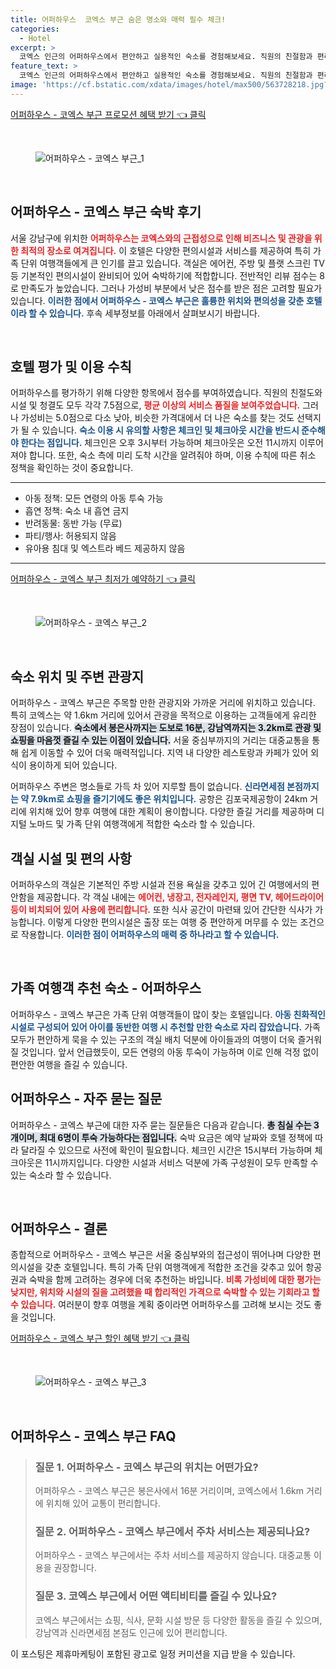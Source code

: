 ```yaml
---
title: 어퍼하우스  코엑스 부근 숨은 명소와 매력 필수 체크!
categories:
  - Hotel
excerpt: >
  코엑스 인근의 어퍼하우스에서 편안하고 실용적인 숙소를 경험해보세요. 직원의 친절함과 편리한 위치가 매력적이지만 가성비는 조금 아쉬운 점! 동반 가능한 반려동물과 함께하는 힐링 여행 지금 예약하세요!
feature_text: >
  코엑스 인근의 어퍼하우스에서 편안하고 실용적인 숙소를 경험해보세요. 직원의 친절함과 편리한 위치가 매력적이지만 가성비는 조금 아쉬운 점! 동반 가능한 반려동물과 함께하는 힐링 여행 지금 예약하세요!
image: 'https://cf.bstatic.com/xdata/images/hotel/max500/563728218.jpg?k=7fc9a7989777b34af5a9bf1870ef99362ffb06517ac6c38254d2bcd628e5ed3c&o=&hp=1'
---
```


<p><a class="modoo-button" href="https://tinyurl.com/2y342ow2" rel="nofollow noopener">어퍼하우스 - 코엑스 부근 프로모션 혜택 받기 👈 클릭</a></p><br/>
<figure class="image"><img alt="어퍼하우스 - 코엑스 부근_1" src="https://cf.bstatic.com/xdata/images/hotel/max1024x768/565077810.jpg?k=0567b4c0d9551547e3cd59542155749d3ca6dcb7a85b118284b5cec323f25b9f&amp;o=&amp;hp=1"/></figure><br/>

<h2 data-ke-size="size26" id="어퍼하우스_코엑스_부근 숙박_후기">어퍼하우스 - 코엑스 부근 숙박 후기</h2>
<p data-ke-size="size16">서울 강남구에 위치한 <b><span style="color: #ee2323;">어퍼하우스는 코엑스와의 근접성으로 인해 비즈니스 및 관광을 위한 최적의 장소로 여겨집니다.</span></b> 이 호텔은 다양한 편의시설과 서비스를 제공하여 특히 가족 단위 여행객들에게 큰 인기를 끌고 있습니다. 객실은 에어컨, 주방 및 플랫 스크린 TV 등 기본적인 편의시설이 완비되어 있어 숙박하기에 적합합니다. 전반적인 리뷰 점수는 8로 만족도가 높았습니다. 그러나 가성비 부분에서 낮은 점수를 받은 점은 고려할 필요가 있습니다. <b><span style="color: #1a5490;">이러한 점에서 어퍼하우스 - 코엑스 부근은 훌륭한 위치와 편의성을 갖춘 호텔이라 할 수 있습니다.</span></b> 후속 세부정보를 아래에서 살펴보시기 바랍니다.</p>
<p data-ke-size="size16"> </p>
<h2 data-ke-size="size23" id="호텔_평가_및_이용_수칙">호텔 평가 및 이용 수칙</h2>
<p data-ke-size="size16">어퍼하우스를 평가하기 위해 다양한 항목에서 점수를 부여하였습니다. 직원의 친절도와 시설 및 청결도 모두 각각 7.5점으로, <b><span style="color: #ee2323;">평균 이상의 서비스 품질을 보여주었습니다.</span></b> 그러나 가성비는 5.0점으로 다소 낮아, 비슷한 가격대에서 더 나은 숙소를 찾는 것도 선택지가 될 수 있습니다. <b><span style="color: #1a5490;">숙소 이용 시 유의할 사항은 체크인 및 체크아웃 시간을 반드시 준수해야 한다는 점입니다.</span></b> 체크인은 오후 3시부터 가능하며 체크아웃은 오전 11시까지 이루어져야 합니다. 또한, 숙소 측에 미리 도착 시간을 알려줘야 하며, 이용 수칙에 따른 취소 정책을 확인하는 것이 중요합니다.</p>
<hr contenteditable="false" data-ke-style="style5" data-ke-type="horizontalRule"/>
<ul data-ke-list-type="disc" style="list-style-type: disc;">
<li>아동 정책: 모든 연령의 아동 투숙 가능</li>
<li>흡연 정책: 숙소 내 흡연 금지</li>
<li>반려동물: 동반 가능 (무료)</li>
<li>파티/행사: 허용되지 않음</li>
<li>유아용 침대 및 엑스트라 베드 제공하지 않음</li>
</ul>
<hr contenteditable="false" data-ke-style="style5" data-ke-type="horizontalRule"/>
<p><a class="modoo-button" href="https://tinyurl.com/2y342ow2" rel="nofollow noopener">어퍼하우스 - 코엑스 부근 최저가 예약하기 👈 클릭</a></p><br/>
<figure class="image"><img alt="어퍼하우스 - 코엑스 부근_2" src="https://cf.bstatic.com/xdata/images/hotel/max500/563728218.jpg?k=7fc9a7989777b34af5a9bf1870ef99362ffb06517ac6c38254d2bcd628e5ed3c&amp;o=&amp;hp=1"/></figure><br/>
<h2 data-ke-size="size23" id="숙소_위치_및_주변_관광지">숙소 위치 및 주변 관광지</h2>
<p data-ke-size="size16">어퍼하우스 - 코엑스 부근은 주목할 만한 관광지와 가까운 거리에 위치하고 있습니다. 특히 코엑스는 약 1.6km 거리에 있어서 관광을 목적으로 이용하는 고객들에게 유리한 장점이 있습니다. <b><span style="background-color: #21538527;">숙소에서 봉은사까지는 도보로 16분, 강남역까지는 3.2km로 관광 및 쇼핑을 마음껏 즐길 수 있는 이점이 있습니다.</span></b> 서울 중심부까지의 거리는 대중교통을 통해 쉽게 이동할 수 있어 더욱 매력적입니다. 지역 내 다양한 레스토랑과 카페가 있어 외식이 용이하게 되어 있습니다.</p>
<p data-ke-size="size16">어퍼하우스 주변은 명소들로 가득 차 있어 지루할 틈이 없습니다. <b><span style="color: #1a5490;">신라면세점 본점까지는 약 7.9km로 쇼핑을 즐기기에도 좋은 위치입니다.</span></b> 공항은 김포국제공항이 24km 거리에 위치해 있어 향후 여행에 대한 계획이 용이합니다. 다양한 즐길 거리를 제공하며 디지털 노마드 및 가족 단위 여행객에게 적합한 숙소라 할 수 있습니다.</p>
<h2 data-ke-size="size23" id="객실_시설_및_편의_사항">객실 시설 및 편의 사항</h2>
<p data-ke-size="size16">어퍼하우스의 객실은 기본적인 주방 시설과 전용 욕실을 갖추고 있어 긴 여행에서의 편안함을 제공합니다. 각 객실 내에는 <b><span style="color: #ee2323;">에어컨, 냉장고, 전자레인지, 평면 TV, 헤어드라이어 등이 비치되어 있어 사용에 편리합니다.</span></b> 또한 식사 공간이 마련돼 있어 간단한 식사가 가능합니다. 이렇게 다양한 편의시설은 출장 또는 여행 중 편안하게 머무를 수 있는 조건으로 작용합니다. <b><span style="color: #1a5490;">이러한 점이 어퍼하우스의 매력 중 하나라고 할 수 있습니다.</span></b></p>
<p data-ke-size="size16"> </p>
<h2 data-ke-size="size26" id="가족_여행객_추천_숙소">가족 여행객 추천 숙소 - 어퍼하우스</h2>
<p data-ke-size="size16">어퍼하우스 - 코엑스 부근은 가족 단위 여행객들이 많이 찾는 호텔입니다. <b><span style="color: #1a5490;">아동 친화적인 시설로 구성되어 있어 아이를 동반한 여행 시 추천할 만한 숙소로 자리 잡았습니다.</span></b> 가족 모두가 편안하게 묵을 수 있는 구조의 객실 배치 덕분에 아이들과의 여행이 더욱 즐거워질 것입니다. 앞서 언급했듯이, 모든 연령의 아동 투숙이 가능하며 이로 인해 걱정 없이 편안한 여행을 즐길 수 있습니다.</p>
<h2 data-ke-size="size23" id="어퍼하우스_자주묻는_질문">어퍼하우스 - 자주 묻는 질문</h2>
<p data-ke-size="size16">어퍼하우스 - 코엑스 부근에 대한 자주 묻는 질문들은 다음과 같습니다. <b><span style="background-color: #21538527;">총 침실 수는 3개이며, 최대 6명이 투숙 가능하다는 점입니다.</span></b> 숙박 요금은 예약 날짜와 호텔 정책에 따라 달라질 수 있으므로 사전에 확인이 필요합니다. 체크인 시간은 15시부터 가능하며 체크아웃은 11시까지입니다. 다양한 시설과 서비스 덕분에 가족 구성원이 모두 만족할 수 있는 숙소라 할 수 있습니다.</p>
<p data-ke-size="size16"> </p>
<h2 data-ke-size="size23" id="어퍼하우스_결론">어퍼하우스 - 결론</h2>
<p data-ke-size="size16">종합적으로 어퍼하우스 - 코엑스 부근은 서울 중심부와의 접근성이 뛰어나며 다양한 편의시설을 갖춘 호텔입니다. 특히 가족 단위 여행객에게 적합한 조건을 갖추고 있어 항공권과 숙박을 함께 고려하는 경우에 더욱 추천하는 바입니다. <b><span style="color: #ee2323;">비록 가성비에 대한 평가는 낮지만, 위치와 시설의 질을 고려했을 때 합리적인 가격으로 숙박할 수 있는 기회라고 할 수 있습니다.</span></b> 여러분이 향후 여행을 계획 중이라면 어퍼하우스를 고려해 보시는 것도 좋을 것입니다.</p>

<p><a class="modoo-button" href="https://tinyurl.com/2y342ow2" rel="nofollow noopener">어퍼하우스 - 코엑스 부근 할인 혜택 받기 👈 클릭</a></p><br>

<figure class="image"><img src="https://cf.bstatic.com/xdata/images/hotel/max500/561235206.jpg?k=94898cb886e8f92ef8aa33485608672c7d2efd7f0672d60a41d2596e4b800b5b&o=&hp=1" alt="어퍼하우스 - 코엑스 부근_3"></figure><br>
<h2 id="어퍼하우스 - 코엑스 부근_FAQ">어퍼하우스 - 코엑스 부근 FAQ</h2>
<div itemscope="" itemtype="https://schema.org/FAQPage"> 
<blockquote> 
<div itemscope="" itemprop="mainEntity" itemtype="https://schema.org/Question"> 
<h3 id="질문_1" itemprop="name">질문 1. 어퍼하우스 - 코엑스 부근의 위치는 어떤가요?</h3> 
<div itemscope="" itemprop="acceptedAnswer" itemtype="https://schema.org/Answer"> 
<span itemprop="text"> 
<p>어퍼하우스 - 코엑스 부근은 봉은사에서 16분 거리이며, 코엑스에서 1.6km 거리에 위치해 있어 교통이 편리합니다.</p> 
</span> 
</div> 
</div> 

<div itemscope="" itemprop="mainEntity" itemtype="https://schema.org/Question"> 
<h3 id="질문_2" itemprop="name">질문 2. 어퍼하우스 - 코엑스 부근에서 주차 서비스는 제공되나요?</h3> 
<div itemscope="" itemprop="acceptedAnswer" itemtype="https://schema.org/Answer"> 
<span itemprop="text"> 
<p>어퍼하우스 - 코엑스 부근에서는 주차 서비스를 제공하지 않습니다. 대중교통 이용을 권장합니다.</p> 
</span> 
</div> 
</div> 

<div itemscope="" itemprop="mainEntity" itemtype="https://schema.org/Question"> 
<h3 id="질문_3" itemprop="name">질문 3. 코엑스 부근에서 어떤 액티비티를 즐길 수 있나요?</h3> 
<div itemscope="" itemprop="acceptedAnswer" itemtype="https://schema.org/Answer"> 
<span itemprop="text"> 
<p>코엑스 부근에서는 쇼핑, 식사, 문화 시설 방문 등 다양한 활동을 즐길 수 있으며, 강남역과 신라면세점 본점도 인근에 있어 편리합니다.</p> 
</span> 
</div> 
</div> 
</blockquote> 
</div><p>이 포스팅은 제휴마케팅이 포함된 광고로 일정 커미션을 지급 받을 수 있습니다.</p>

